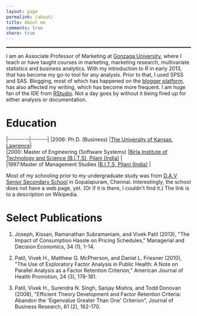 ```yaml
---
layout: page
permalink: /about/
title: About me
comments: true
share: true
---
```

<style>
hr { display: block; height: 2px;
    border: 0; border-top: 1px solid #ccc;
    margin: 1em 0; padding: 0; }
</style>
<hr COLOR="firebrick" WIDTH="100%">

I am an Associate Professor of Marketing at [Gonzaga University](www.gonzaga.edu), where I teach or have taught courses in marketing, marketing research, multivariate statistics and business analytics. With my introduction to *R* in early 2013, that has become my go-to tool for any analysis. Prior to that, I used SPSS and SAS. Blogging, most of which has happened on the [blogger platform](www.analyticsandvisualization.blogspot.com), has also affected my writing, which has become more frequent. I am huge fan of the IDE from [RStudio](www.rstudio.com). Not a day goes by without it being fired up for either analysis or documentation. 

# Education


|---------|-------|
|2006: Ph.D. (Business)   	|[The University of Kansas, Lawrence](www.ku.edu)|   
|2000: Master of Engineering (Software Systems)   	|[Birla Institute of Technology and Science (B.I.T.S), Pilani (India)](www.bits-pilani.ac.in)   	|   	
|1997:Master of Management Studies   	|[B.I.T.S, Pilani (India)](www.bits-pilani.ac.in)   	|   	

Most of my schooling prior to my undergraduate study was from [D.A.V Senior Secondary School](http://en.wikipedia.org/wiki/D.A.V._Boys_Senior_Secondary_School) in Gopalapuram, Chennai. Interestingly, the school does not have a web page, yet. (Or if it is there, I couldn't find it.) The link is to a description on Wikipedia.

# Select Publications

1. Joseph, Kissan, Ramanathan Subramaniam, and Vivek Patil (2013), "The Impact of Consumption Hassle on Pricing Schedules," Managerial and Decision Economics, 34 (1), 1-14.

2. Patil, Vivek H., Matthew Q. McPherson, and Daniel L. Friesner (2010), "The Use of Exploratory Factor Analysis in Public Health: A Note on Parallel Analysis as a Factor Retention Criterion," American Journal of Health Promotion, 24 (3), 178-181.

3. Patil, Vivek H., Surendra N. Singh, Sanjay Mishra, and Todd Donovan (2008), "Efficient Theory Development and Factor Retention Criteria: Abandon the 'Eigenvalue Greater Than One' Criterion", Journal of Business Research, 61 (2), 162-170.

